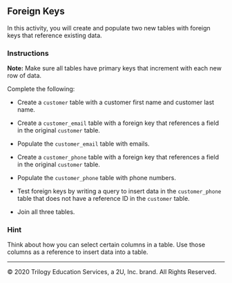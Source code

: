 ## Foreign Keys 

In this activity, you will create and populate two new tables with foreign keys that reference existing data.

### Instructions

**Note:** Make sure all tables have primary keys that increment with each new row of data.

Complete the following:

* Create a `customer` table with a customer first name and customer last name.

* Create a `customer_email` table with a foreign key that references a field in the original `customer` table.

* Populate the `customer_email` table with emails.

* Create a `customer_phone` table with a foreign key that references a field in the original `customer` table.

* Populate the `customer_phone` table with phone numbers.

* Test foreign keys by writing a query to insert data in the `customer_phone` table that does not have a reference ID in the `customer` table.

* Join all three tables.

### Hint

Think about how you can select certain columns in a table. Use those columns as a reference to insert data into a table.

---

© 2020 Trilogy Education Services, a 2U, Inc. brand. All Rights Reserved.
